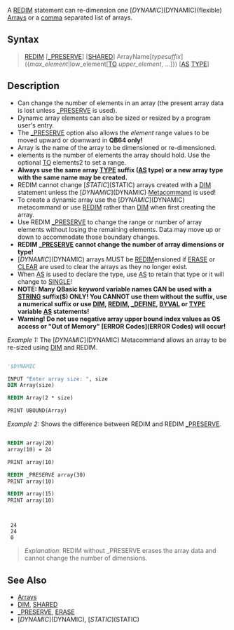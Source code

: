 A [REDIM](REDIM) statement can re-dimension one [$DYNAMIC]($DYNAMIC)(flexible) [Arrays](Arrays) or a [comma](comma) separated list of arrays.


## Syntax

> [REDIM](REDIM) [[_PRESERVE](_PRESERVE)] [[SHARED](SHARED)] ArrayName[*typesuffix*] ({*max_element*|low_element[[TO](TO) *upper_element*, ...]}) [[AS](AS) [TYPE](TYPE)]


## Description

* Can change the number of elements in an array (the present array data is lost unless [_PRESERVE](_PRESERVE) is used).
* Dynamic array elements can also be sized or resized by a program user's entry.
* The [_PRESERVE](_PRESERVE) option also allows the *element* range values to be moved upward or downward in **QB64 only!**
* Array is the name of the array to be dimensioned or re-dimensioned.
* elements is the number of elements the array should hold. Use the optional [TO](TO) elements2 to set a range.
* **Always use the same array [TYPE](TYPE) suffix ([AS](AS) type) or a new array type with the same name may be created.**
* REDIM cannot change [$STATIC]($STATIC) arrays created with a [DIM](DIM) statement unless the [$DYNAMIC]($DYNAMIC) [Metacommand](Metacommand) is used! 
* To create a dynamic array use the [$DYNAMIC]($DYNAMIC) metacommand or use [REDIM](REDIM) rather than [DIM](DIM) when first creating the array.
* Use REDIM [_PRESERVE](_PRESERVE) to change the range or number of array elements without losing the remaining elements. Data may move up or down to accommodate those boundary changes.  
* **REDIM [_PRESERVE](_PRESERVE) cannot change the number of array dimensions or type!**
* [$DYNAMIC]($DYNAMIC) arrays MUST be [REDIM](REDIM)ensioned if [ERASE](ERASE) or [CLEAR](CLEAR) are used to clear the arrays as they no longer exist. 
* When [AS](AS) is used to declare the type, use [AS](AS) to retain that type or it will change to [SINGLE](SINGLE)!
* **NOTE: Many QBasic keyword variable names CAN be used with a [STRING](STRING) suffix($) ONLY! You CANNOT use them without the suffix, use a numerical suffix or use [DIM](DIM), [REDIM](REDIM), [_DEFINE](_DEFINE), [BYVAL](BYVAL) or [TYPE](TYPE) variable [AS](AS) statements!**
* **Warning! Do not use negative array upper bound index values as OS access or "Out of Memory" [ERROR Codes](ERROR Codes) will occur!**


*Example 1:* The [$DYNAMIC]($DYNAMIC) Metacommand allows an array to be re-sized using [DIM](DIM) and REDIM.

```vb

'$DYNAMIC

INPUT "Enter array size: ", size 
DIM Array(size)

REDIM Array(2 * size)

PRINT UBOUND(Array) 

```


*Example 2:* Shows the difference between REDIM and REDIM [_PRESERVE](_PRESERVE).

```vb

REDIM array(20)
array(10) = 24

PRINT array(10)

REDIM _PRESERVE array(30)
PRINT array(10)

REDIM array(15)
PRINT array(10) 

```

```text


 24
 24
 0

```

>  *Explanation:* REDIM without _PRESERVE erases the array data and cannot change the number of dimensions.


## See Also

* [Arrays](Arrays) 
* [DIM](DIM), [SHARED](SHARED)
* [_PRESERVE](_PRESERVE), [ERASE](ERASE)
* [$DYNAMIC]($DYNAMIC), [$STATIC]($STATIC)




